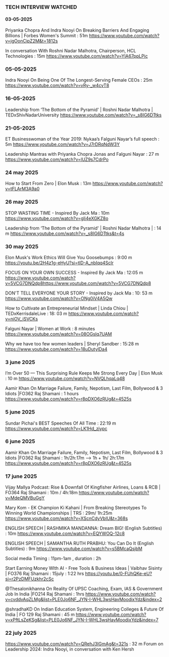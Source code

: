 ### TECH INTERVIEW WATCHED

#### 03-05-2025

Priyanka Chopra And Indra Nooyi On Breaking Barriers And Engaging Billions | Forbes Women's Summit       : 51m
https://www.youtube.com/watch?v=jgOonCipZ2M&t=1812s


In conversation With Roshni Nadar Malhotra, Chairperson, HCL Technologies             : 15m
https://www.youtube.com/watch?v=YlA67ppLPic

### 05-05-2025

Indra Nooyi On Being One Of The Longest-Serving Female CEOs : 25m 
https://www.youtube.com/watch?v=vRy-_w4cvT8


### 16-05-2025

Leadership from ‘The Bottom of the Pyramid' | Roshni Nadar Malhotra | TEDxShivNadarUniversity 
https://www.youtube.com/watch?v=_s8IG6DTtks

### 21-05-2025

ET Businesswoman of the Year 2019: Nykaa’s Falguni Nayar’s full speech  : 5m
https://www.youtube.com/watch?v=J7rDRqNdW3Y


Leadership Mantras with Priyanka Chopra Jonas and Falguni Nayar : 27 m
https://www.youtube.com/watch?v=lUZ9s7CdrPo


### 24 may 2025 

How to Start From Zero | Elon Musk                : 13m
https://www.youtube.com/watch?v=tFLArM3A9a0

### 26 may 2025
STOP WASTING TIME - Inspired By Jack Ma  :  10m 
https://www.youtube.com/watch?v=gIi4eXGKZ8o

Leadership from ‘The Bottom of the Pyramid' | Roshni Nadar Malhotra |   : 14 m
https://www.youtube.com/watch?v=_s8IG6DTtks&t=4s

### 30 may 2025

Elon Musk's Work Ethics Will Give You Goosebumps  : 9:00 m
https://youtu.be/2H4z1g-eHyU?si=tlD-A_nbIqq4ScIr

FOCUS ON YOUR OWN SUCCESS - Inspired By Jack Ma  : 12:05 m
https://www.youtube.com/watch?v=5VCG7DNQdp8https://www.youtube.com/watch?v=5VCG7DNQdp8

DON'T TELL EVERYONE YOUR STORY - Inspired by Jack Ma : 10: 53 m
https://www.youtube.com/watch?v=ONg0iV4A5Qw

How to Cultivate an Entrepreneurial Mindset | Linda Chiou | TEDxKerrisdaleLive : 18: 03 m
https://www.youtube.com/watch?v=niOV_jSVCKs


Falguni Nayar | Women at Work   : 8 minutes
https://www.youtube.com/watch?v=08OGsIq7UAM

Why we have too few women leaders | Sheryl Sandber  : 15:28 m
https://www.youtube.com/watch?v=18uDutylDa4


### 3 june 2025
I’m Over 50 — This Surprising Rule Keeps Me Strong Every Day | Elon Musk  : 10 m
https://www.youtube.com/watch?v=NVQLhqaLq48


Aamir Khan On Marriage Failure, Family, Nepotism, Last Film, Bollywood & 3 Idiots |FO362 Raj Shamani     : 1 hours     
https://www.youtube.com/watch?v=r8pDXO6zRUg&t=4525s

### 5 june 2025
Sundar Pichai's BEST Speeches Of All Time  : 22:19 m
https://www.youtube.com/watch?v=LK1Hd_zjypc


### 6 june 2025
Aamir Khan On Marriage Failure, Family, Nepotism, Last Film, Bollywood & 3 Idiots |FO362 Raj Shamani     : 1h/2h:17m --> 1h + 1h/ 2h:17m   
https://www.youtube.com/watch?v=r8pDXO6zRUg&t=4525s

### 17 june 2025

Vijay Mallya Podcast: Rise & Downfall Of Kingfisher Airlines, Loans & RCB | FO364 Raj Shamani : 10m / 4h:18m
https://www.youtube.com/watch?v=MdeQMVBuGgY



Mary Kom - EK Champion Ki Kahani | From Breaking Stereotypes To Winning World Championships | TRS          : 29m/ 1h:25m
https://www.youtube.com/watch?v=XScnCdyVbIU&t=368s



ENGLISH SPEECH | RASHMIKA MANDANNA: Dream BIG! (English Subtitles) : 10m
https://www.youtube.com/watch?v=EQYWOQ-12c8

ENGLISH SPEECH | SAMANTHA RUTH PRABHU: You Can Do It (English Subtitles) : 9m
https://www.youtube.com/watch?v=s5BMcaQsjbM

Social media Timing : 11pm-1am , duration : 2h

Start Earning Money WIth AI - Free Tools & Business Ideas | Vaibhav Sisinty | FO376 Raj Shamani : 15july : 1:22 hrs
https://youtu.be/0-FUhQKe-eU?si=r2PzDMFUzkhr2cSc

‪@Thesalonikhanna‬ On Reality Of UPSC Coaching, Exam, IAS & Government Job In India |FO214 Raj Shamani : 1hrs
https://www.youtube.com/watch?v=cvddvAqZLMg&list=PLE0Jo6NF_JYN-I-WHL3wsHavMoodixYdz&index=2


‪@shradhaKD‬ On Indian Education System, Engineering Colleges & Future Of India | FO 129 Raj Shamani  : 45 m
https://www.youtube.com/watch?v=xPftLsZeKSg&list=PLE0Jo6NF_JYN-I-WHL3wsHavMoodixYdz&index=7


### 22 july 2025
https://www.youtube.com/watch?v=QRehJ3IGmAg&t=321s  : 32 m
Forum on Leadership 2024: Indra Nooyi, in conversation with Ken Hersh
